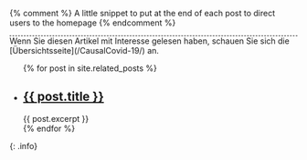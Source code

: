 {% comment %} A little snippet to put at the end of each post to direct users to the homepage {% endcomment %}

<div style="border-top-style: dashed; border-top-width: 1px;" markdown="1">
Wenn Sie diesen Artikel mit Interesse gelesen haben, schauen Sie sich die [Übersichtsseite](/CausalCovid-19/) an. 
<ul>
  {% for post in site.related_posts %}
    <li>
      <h2><a href="{{ post.url }}">{{ post.title }}</a></h2>
      {{ post.excerpt }}
    </li>
  {% endfor %}
</ul>
</div>

{: .info}
